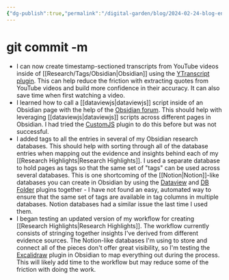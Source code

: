 ```yaml
---
{"dg-publish":true,"permalink":"/digital-garden/blog/2024-02-24-blog-entry/","tags":["productivity","dataviewjs","workflows"]}
---
```


# git commit -m
- I can now create timestamp-sectioned transcripts from YouTube videos inside of [[Research/Tags/Obsidian\|Obsidian]] using the [YTranscript plugin](https://github.com/lstrzepek/obsidian-yt-transcript/issues/38). This can help reduce the friction with extracting quotes from YouTube videos and build more confidence in their accuracy. It can also save time when first watching a video.
- I learned how to call a [[dataviewjs\|dataviewjs]] script inside of an Obsidian page with the help of the [Obsidian forum](https://forum.obsidian.md/t/trouble-calling-a-customjs-script/77369). This should help with leveraging [[dataviewjs\|dataviewjs]] scripts across different pages in Obsidian. I had tried the [CustomJS](https://github.com/saml-dev/obsidian-custom-js) plugin to do this before but was not successful.
- I added tags to all the entries in several of my Obsidian research databases. This should help with sorting through all of the database entries when mapping out the evidence and insights behind each of my [[Research Highlights\|Research Highlights]]. I used a separate database to hold pages as tags so that the same set of "tags" can be used across several databases. This is one shortcoming of the [[Notion\|Notion]]-like databases you can create in Obsidian by using the [Dataview](https://blacksmithgu.github.io/obsidian-dataview/) and [DB Folder](https://github.com/RafaelGB/obsidian-db-folder) plugins together - I have not found an easy, automated way to ensure that the same set of tags are available in tag columns in multiple databases. Notion databases had a similar issue the last time I used them.
- I began testing an updated version of my workflow for creating [[Research Highlights\|Research Highlights]]. The workflow currently consists of stringing together insights I've derived from different evidence sources. The Notion-like databases I'm using to store and connect all of the pieces don't offer great visibility, so I'm testing the [Excalidraw](https://github.com/zsviczian/obsidian-excalidraw-plugin) plugin in Obsidian to map everything out during the process. This will likely add time to the workflow but may reduce some of the friction with doing the work.